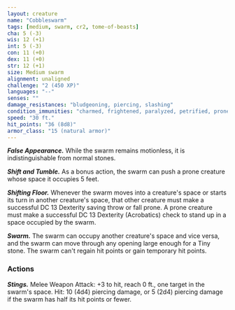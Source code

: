 ```yaml
---
layout: creature
name: "Cobbleswarm"
tags: [medium, swarm, cr2, tome-of-beasts]
cha: 5 (-3)
wis: 12 (+1)
int: 5 (-3)
con: 11 (+0)
dex: 11 (+0)
str: 12 (+1)
size: Medium swarm
alignment: unaligned
challenge: "2 (450 XP)"
languages: "--"
senses: ""
damage_resistances: "bludgeoning, piercing, slashing"
condition_immunities: "charmed, frightened, paralyzed, petrified, prone, stunned"
speed: "30 ft."
hit_points: "36 (8d8)"
armor_class: "15 (natural armor)"
---
```


***False Appearance.*** While the swarm remains motionless, it is indistinguishable from normal stones.

***Shift and Tumble.*** As a bonus action, the swarm can push a prone creature whose space it occupies 5 feet.

***Shifting Floor.*** Whenever the swarm moves into a creature's space or starts its turn in another creature's space, that other creature must make a successful DC 13 Dexterity saving throw or fall prone. A prone creature must make a successful DC 13 Dexterity (Acrobatics) check to stand up in a space occupied by the swarm.

***Swarm.*** The swarm can occupy another creature's space and vice versa, and the swarm can move through any opening large enough for a Tiny stone. The swarm can't regain hit points or gain temporary hit points.

### Actions

***Stings.*** Melee Weapon Attack: +3 to hit, reach 0 ft., one target in the swarm's space. Hit: 10 (4d4) piercing damage, or 5 (2d4) piercing damage if the swarm has half its hit points or fewer.

